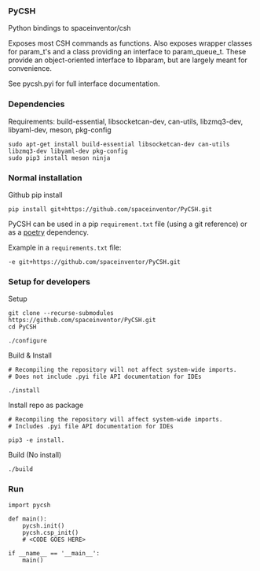 ### PyCSH

Python bindings to spaceinventor/csh

Exposes most CSH commands as functions. 
Also exposes wrapper classes for param_t's and a class providing an interface to param_queue_t.
These provide an object-oriented interface to libparam, but are largely meant for convenience.

See pycsh.pyi for full interface documentation.

### Dependencies

Requirements: build-essential, libsocketcan-dev, can-utils, libzmq3-dev, libyaml-dev, meson, pkg-config

```
sudo apt-get install build-essential libsocketcan-dev can-utils libzmq3-dev libyaml-dev pkg-config
sudo pip3 install meson ninja
```

### Normal installation

Github pip install
```
pip install git+https://github.com/spaceinventor/PyCSH.git
```

PyCSH can be used in a pip `requirement.txt` file (using a git reference) or as a [poetry](https://python-poetry.org/) dependency.

Example in a `requirements.txt` file:

```
-e git+https://github.com/spaceinventor/PyCSH.git
```

### Setup for developers

Setup
```
git clone --recurse-submodules https://github.com/spaceinventor/PyCSH.git 
cd PyCSH

./configure
```

Build & Install
```
# Recompiling the repository will not affect system-wide imports.
# Does not include .pyi file API documentation for IDEs

./install
```

Install repo as package
```
# Recompiling the repository will affect system-wide imports.
# Includes .pyi file API documentation for IDEs

pip3 -e install.
```

Build (No install)
```
./build
```

### Run
```
import pycsh

def main():
    pycsh.init()
    pycsh.csp_init()
    # <CODE GOES HERE>

if __name__ == '__main__':
    main()
```
